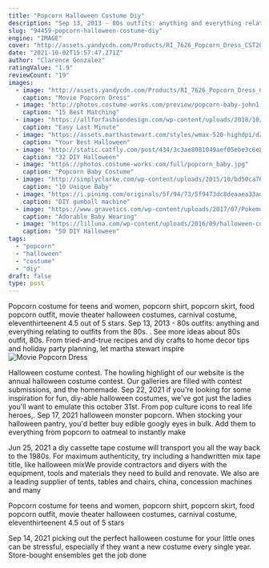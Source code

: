 ```yaml
---
title: "Popcorn Halloween Costume Diy"
description: "Sep 13, 2013 - 80s outfits: anything and everything relating to outfits from the 80s. . See more ideas about 80s outfit, 80s"
slug: "94459-popcorn-halloween-costume-diy"
engine: "IMAGE"
cover: "http://assets.yandycdn.com/Products/RI_7626_Popcorn_Dress_CST2014.jpg"
date: "2021-10-02T15:57:47.271Z"
author: "Clarence Gonzalez"
ratingValue: "1.9"
reviewCount: "19"
images:
  - image: "http://assets.yandycdn.com/Products/RI_7626_Popcorn_Dress_CST2014.jpg"
    caption: "Movie Popcorn Dress"
  - image: "http://photos.costume-works.com/preview/popcorn-baby-john1.jpg"
    caption: "15 Best Matching"
  - image: "https://allforfashiondesign.com/wp-content/uploads/2018/10/starbucks-cup-halloween-costume-1531982698-600x900.jpg"
    caption: "Easy Last Minute"
  - image: "https://assets.marthastewart.com/styles/wmax-520-highdpi/d28/best_of_halloween09_m_and_ms/best_of_halloween09_m_and_ms_hd.jpg?itok=zDF3_ur5"
    caption: "Your Best Halloween"
  - image: "http://static.catfly.com/post/434/3c3ae8081049aef05ebe3c6e87628aac-scarecrow-costume-adult-easy-adult-halloween-costumes.jpg"
    caption: "32 DIY Halloween"
  - image: "https://photos.costume-works.com/full/popcorn_baby.jpg"
    caption: "Popcorn Baby Costume"
  - image: "http://simplyclarke.com/wp-content/uploads/2015/10/bd50ca76f783224838edc83c3891786c.jpg"
    caption: "10 Unique Baby"
  - image: "https://i.pinimg.com/originals/5f/94/73/5f9473dc8deaaea33ad09489bb82519d.jpg"
    caption: "DIY gumball machine"
  - image: "https://www.gravetics.com/wp-content/uploads/2017/07/Pokemon-Team.jpeg"
    caption: "Adorable Baby Wearing"
  - image: "https://lilluna.com/wp-content/uploads/2016/09/halloween-costume-adults-1.jpg"
    caption: "50 DIY Halloween"
tags:
  - "popcorn"
  - "halloween"
  - "costume"
  - "diy"
draft: false
type: post
---
```


Popcorn costume for teens and women, popcorn shirt, popcorn skirt, food popcorn outfit, movie theater halloween costumes, carnival costume, eleventhirteenent 4.5 out of 5 stars. Sep 13, 2013 - 80s outfits: anything and everything relating to outfits from the 80s. . See more ideas about 80s outfit, 80s. From tried-and-true recipes and diy crafts to home decor tips and holiday party planning, let martha stewart inspire
![Movie Popcorn Dress](http://assets.yandycdn.com/Products/RI_7626_Popcorn_Dress_CST2014.jpg "Movie Popcorn Dress")

Halloween costume contest. The howling highlight of our website is the annual halloween costume contest. Our galleries are filled with contest submissions, and the homemade. Sep 22, 2021 if you&#39;re looking for some inspiration for fun, diy-able halloween costumes, we&#39;ve got just the ladies you&#39;ll want to emulate this october 31st. From pop culture icons to real life heroes,. Sep 17, 2021 halloween monster popcorn. When stocking your halloween pantry, you&#39;d better buy edible googly eyes in bulk. Add them to everything from popcorn to oatmeal to instantly make
<!--inArticleAds-->

<!--galleryOne-->

Jun 25, 2021 a diy cassette tape costume will transport you all the way back to the 1980s. For maximum authenticity, try including a handwritten mix tape title, like halloween mixWe provide contractors and diyers with the equipment, tools and materials they need to build and renovate. We also are a leading supplier of tents, tables and chairs, china, concession machines and many
<!--inArticleAds-->

<!--galleryTwo-->

Popcorn costume for teens and women, popcorn shirt, popcorn skirt, food popcorn outfit, movie theater halloween costumes, carnival costume, eleventhirteenent 4.5 out of 5 stars
<!--galleryThree-->

Sep 14, 2021 picking out the perfect halloween costume for your little ones can be stressful, especially if they want a new costume every single year. Store-bought ensembles get the job done